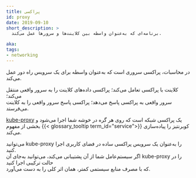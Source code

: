 ```yaml
---
title: پراکسی
id: proxy
date: 2019-09-10
short_description: >
  برنامه‌ای که به‌عنوان واسطه بین کلاینت‌ها و سرورها عمل می‌کند.

aka:
tags:
- networking
---
```

 در محاسبات، پراکسی سروری است که به‌عنوان واسطه برای یک سرویس راه دور عمل می‌کند.

<!--more-->

کلاینت با پراکسی تعامل می‌کند؛ پراکسی داده‌های کلاینت را به سرور واقعی منتقل می‌کند؛  
سرور واقعی به پراکسی پاسخ می‌دهد؛ پراکسی پاسخ سرور واقعی را به کلاینت می‌فرستد.

[kube-proxy](/docs/reference/command-line-tools-reference/kube-proxy/) یک
پراکسی شبکه است که روی هر گره در خوشه شما اجرا می‌شود و بخشی از مفهوم
{{< glossary_tooltip term_id="service">}} کوبرنتیز را پیاده‌سازی می‌کند.

می‌توانید kube-proxy را به‌عنوان یک سرویس پراکسی ساده در فضای کاربری اجرا کنید.  
اگر سیستم‌عامل شما از آن پشتیبانی می‌کند، می‌توانید به‌جای آن kube-proxy را در حالت ترکیبی اجرا کنید  
که با مصرف منابع سیستمی کمتر، همان اثر کلی را به دست می‌آورد.
